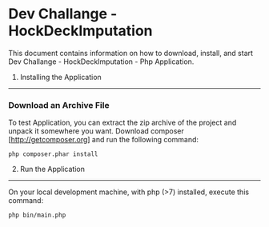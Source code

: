 Dev Challange - HockDeckImputation
========================

This document contains information on how to download, install, and start
Dev Challange - HockDeckImputation - Php Application.

1) Installing the Application
----------------------------------

### Download an Archive File

To test Application, you can extract the zip archive
of the project and unpack it somewhere you want.
Download composer [http://getcomposer.org] and run the following command:

    php composer.phar install

2) Run the Application
---------------------------

On your local development machine, with php (>7) installed,
execute this command:

    php bin/main.php 